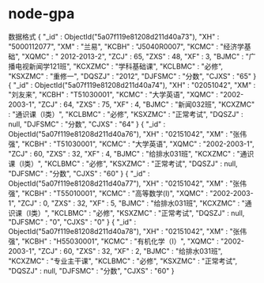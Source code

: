 # node-gpa
数据格式
{ "_id" : ObjectId("5a07f119e81208d211d40a73"), "XH" : "5000112077", "XM" : "兰易", "KCBH" : "J5040R0007", "KCMC" : "经济学基础", "XQMC" : " 2012-2013-2", "ZCJ" : 65, "ZXS" : 48, "XF" : 3, "BJMC" : "广播电视新闻学121班", "KCXZMC" : "学科基础课", "KCLBMC" : "必修", "KSXZMC" : "重修一", "DQSZJ" : "2012", "DJFSMC" : "分数", "CJXS" : "65" }
{ "_id" : ObjectId("5a07f119e81208d211d40a74"), "XH" : "02051042", "XM" : "刘友来", "KCBH" : "T51030001", "KCMC" : "大学英语", "XQMC" : "2002-2003-1", "ZCJ" : 64, "ZXS" : 75, "XF" : 4, "BJMC" : "新闻032班", "KCXZMC" : "通识课（Ⅰ类）", "KCLBMC" : "必修", "KSXZMC" : "正常考试", "DQSZJ" : null, "DJFSMC" : "分数", "CJXS" : "64" }
{ "_id" : ObjectId("5a07f119e81208d211d40a76"), "XH" : "02151042", "XM" : "张伟强", "KCBH" : "T51030001", "KCMC" : "大学英语", "XQMC" : "2002-2003-1", "ZCJ" : 60, "ZXS" : 32, "XF" : 4, "BJMC" : "给排水031班", "KCXZMC" : "通识课（Ⅰ类）", "KCLBMC" : "必修", "KSXZMC" : "正常考试", "DQSZJ" : null, "DJFSMC" : "分数", "CJXS" : "60" }
{ "_id" : ObjectId("5a07f119e81208d211d40a77"), "XH" : "02151042", "XM" : "张伟强", "KCBH" : "T55010001", "KCMC" : "高等数学(I)", "XQMC" : "2002-2003-1", "ZCJ" : 0, "ZXS" : 32, "XF" : 5, "BJMC" : "给排水031班", "KCXZMC" : "通识课（Ⅰ类）", "KCLBMC" : "必修", "KSXZMC" : "正常考试", "DQSZJ" : null, "DJFSMC" : "0", "CJXS" : "0" }
{ "_id" : ObjectId("5a07f119e81208d211d40a78"), "XH" : "02151042", "XM" : "张伟强", "KCBH" : "H55030001", "KCMC" : "有机化学（Ⅰ）", "XQMC" : "2002-2003-1", "ZCJ" : 60, "ZXS" : 32, "XF" : 2, "BJMC" : "给排水031班", "KCXZMC" : "专业主干课", "KCLBMC" : "必修", "KSXZMC" : "正常考试", "DQSZJ" : null, "DJFSMC" : "分数", "CJXS" : "60" }
